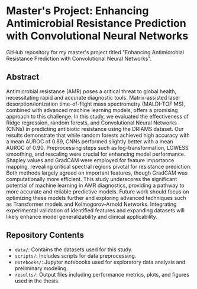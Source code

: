 # Master's Project: Enhancing Antimicrobial Resistance Prediction with Convolutional Neural Networks

GitHub repository for my master's project titled "Enhancing Antimicrobial Resistance Prediction with Convolutional Neural Networks".

## Abstract

Antimicrobial resistance (AMR) poses a critical threat to global health, necessitating rapid and accurate diagnostic tools. Matrix-assisted laser desorption/ionization time-of-flight mass spectrometry (MALDI-TOF MS), combined with advanced machine learning models, offers a promising approach to this challenge. In this study, we evaluated the effectiveness of Ridge regression, random forests, and Convolutional Neural Networks (CNNs) in predicting antibiotic resistance using the DRIAMS dataset. Our results demonstrate that while random forests achieved high accuracy with a mean AUROC of 0.89, CNNs performed slightly better with a mean AUROC of 0.90. Preprocessing steps such as log-transformation, LOWESS smoothing, and rescaling were crucial for enhancing model performance. Shapley values and GradCAM were employed for feature importance mapping, revealing critical spectral regions pivotal for resistance prediction. Both methods largely agreed on important features, though GradCAM was computationally more efficient. This study underscores the significant potential of machine learning in AMR diagnostics, providing a pathway to more accurate and reliable predictive models. Future work should focus on optimizing these models further and exploring advanced techniques such as Transformer models and Kolmogorov-Arnold Networks. Integrating experimental validation of identified features and expanding datasets will likely enhance model generalizability and clinical applicability.

## Repository Contents

- `data/`: Contains the datasets used for this study.
- `scripts/`: Includes scripts for data preprocessing.
- `notebooks/`: Jupyter notebooks used for exploratory data analysis and preliminary modeling.
- `results/`: Output files including performance metrics, plots, and figures used in the thesis.
